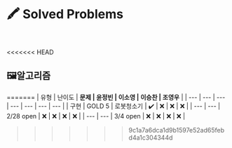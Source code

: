 # 🖍️ Solved Problems

<br>

<<<<<<< HEAD
## 🖼️알고리즘

=======
| 유형 | 난이도 | <b>문제 | 윤정빈 | 이소영 | 이승찬 | 조영우</b> |
| --- | --- | --- | --- | --- | --- | --- |
| 구현 | GOLD 5 | 로봇청소기 | ✔️ | ❌ | ❌ | ❌ |
| --- | --- | 2/28 open | ❌ | ❌ | ❌ | ❌ |
| --- | --- | 3/4 open | ❌ | ❌ | ❌ | ❌ |
>>>>>>> 9c1a7a6dca1d9b1597e52ad65febd4a1c304344d
